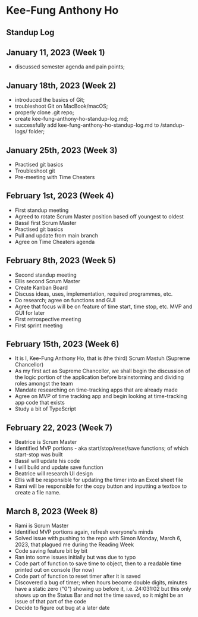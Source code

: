 # Kee-Fung Anthony Ho

## Standup Log

## January 11, 2023 (Week 1)

- discussed semester agenda and pain points;

## January 18th, 2023 (Week 2)

- introduced the basics of Git;
- troubleshoot Git on MacBook/macOS;
- properly clone .git repo;
- create kee-fung-anthony-ho-standup-log.md;
- successfully add kee-fung-anthony-ho-standup-log.md to /standup-logs/ folder;

## January 25th, 2023 (Week 3)

- Practised git basics
- Troubleshoot git
- Pre-meeting with Time Cheaters

## February 1st, 2023 (Week 4)

- First standup meeting
- Agreed to rotate Scrum Master position based off youngest to oldest
- Bassil first Scrum Master
- Practised git basics
- Pull and update from main branch
- Agree on Time Cheaters agenda

## February 8th, 2023 (Week 5)

- Second standup meeting
- Ellis second Scrum Master
- Create Kanban Board
- Discuss ideas, uses, implementation, required programmes, etc.
- Do research; agree on functions and GUI
- Agree that focus will be on feature of time start, time stop, etc. MVP and GUI for later
- First retrospective meeting
- First sprint meeting

## February 15th, 2023 (Week 6)

- It is I, Kee-Fung Anthony Ho, that is (the third) Scrum Mastuh (Supreme Chancellor)
- As my first act as Supreme Chancellor, we shall begin the discussion of the logic portion of the application before brainstorming and dividing roles amongst the team
- Mandate researching on time-tracking apps that are already made
- Agree on MVP of time tracking app and begin looking at time-tracking app code that exists
- Study a bit of TypeScript

## February 22, 2023 (Week 7)

- Beatrice is Scrum Master
- Identified MVP portions - aka start/stop/reset/save functions; of which start-stop was built
- Bassil will update his code
- I will build and update save function
- Beatrice will research UI design
- Ellis will be responsible for updating the timer into an Excel sheet file
- Rami will be responsible for the copy button and inputting a textbox to create a file name.

## March 8, 2023 (Week 8)

- Rami is Scrum Master
- Identified MVP portions again, refresh everyone's minds
- Solved issue with pushing to the repo with Simon Monday, March 6, 2023, that plagued me during the Reading Week
- Code saving feature bit by bit
- Ran into some issues initially but was due to typo
- Code part of function to save time to object, then to a readable time printed out on console (for now)
- Code part of function to reset timer after it is saved
- Discovered a bug of timer; when hours become double digits, minutes have a static zero ("0") showing up before it, i.e. 24:031:02 but this only shows up on the Status Bar and not the time saved, so it might be an issue of that part of the code
- Decide to figure out bug at a later date
